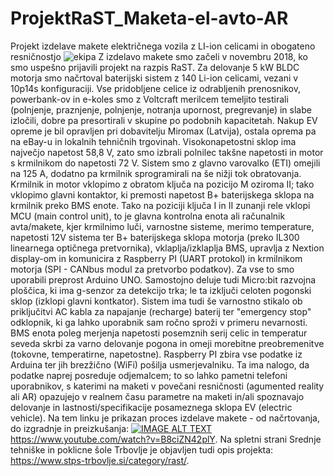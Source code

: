 # ProjektRaST_Maketa-el-avto-AR
Projekt izdelave makete električnega vozila z LI-ion celicami in obogateno resničnostjo
![ekipa](https://www.stps-trbovlje.si/wp-content/uploads/2019/05/TRiii_19_004-1024x802.jpg)
Z izdelavo makete smo začeli v novembru 2018, ko smo uspešno prijavili projekt na razpis RaST. Za delovanje 5 kW BLDC motorja smo načrtoval baterijski sistem z 140 Li-ion celicami, vezani v 10p14s konfiguraciji. Vse pridobljene celice iz odrabljenih prenosnikov, powerbank-ov in e-koles smo z Voltcraft merilcem temeljito testirali (polnjenje, praznjenje, polnjenje, notranja upornost, pregrevanje) in slabe izločili, dobre pa presortirali v skupine po podobnih kapacitetah. Nakup EV opreme je bil opravljen pri dobavitelju Miromax (Latvija), ostala oprema pa na eBay-u in lokalnih tehničnih trgovinah. Visokonapetostni sklop ima največjo napetost 58,8 V, zato smo izbrali polnilec takšne napetosti in motor s krmilnikom do napetosti 72 V. Sistem smo z glavno varovalko (ETI) omejili na 125 A, dodatno pa krmilnik sprogramirali na še nižji tok obratovanja. Krmilnik in motor vklopimo z obratom ključa na pozicijo M oziroma II; tako vklopimo glavni kontaktor, ki premosti napetost B+ baterijskega sklopa na krmilnik preko BMS enote. Tako na poziciji ključa I in II zunanji rele vklopi MCU (main control unit), to je glavna kontrolna enota ali računalnik avta/makete, kjer krmilnimo luči, varnostne sisteme, merimo temperature, napetosti 12V sistema ter B+ baterijskega sklopa motorja (preko IL300 linearnega optičnega pretvornika), vklaplja/izklaplja BMS, upravlja z Nextion display-om in komunicira z Raspberry PI (UART protokol) in krmilnikom motorja (SPI - CANbus modul za pretvorbo podatkov). Za vse to smo uporabili preprost Arduino UNO. Samostojno deluje tudi Micro:bit razvojna ploščica, ki ima g-senzor za detekcijo trka; le ta izključi celoten pogonski sklop (izklopi glavni kontkator). Sistem ima tudi še varnostno stikalo ob priključitvi AC kabla za napajanje (recharge) baterij ter "emergency stop" odklopnik, ki ga lahko uporabnik sam ročno sproži v primeru nevarnosti. BMS enota poleg merjenja napetosti posemznih serij celic in temperatur seveda skrbi za varno delovanje pogona in omeji morebitne preobremenitve (tokovne, temperatirne, napetostne). Raspberry PI zbira vse podatke iz Arduina ter jih brezžično (WiFi) pošilja usmerjevalniku. Ta ima nalogo, da podatke naprej posreduje odjemalcem; to so lahko pametni telefoni uporabnikov, s katerimi na maketi v povečani resničnosti (agumented reality ali AR) opazujejo v realnem času parametre na maketi in/ali spoznavajo delovanje in lastnosti/specifikacije posameznega sklopa EV (electric vehicle). 
Na tem linku je prikazan proces izdelave makete - od načrtovanja, do izgradnje in preizkušanja:
[![IMAGE ALT TEXT](http://img.youtube.com/vi/YOUTUBE_VIDEO_ID_HERE/0.jpg)](https://www.youtube.com/watch?v=B8ciZN42plY "Maketa el. avto")
https://www.youtube.com/watch?v=B8ciZN42plY.
Na spletni strani Srednje tehniške in poklicne šole Trbovlje je objavljen tudi opis projekta:
https://www.stps-trbovlje.si/category/rast/.


